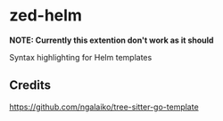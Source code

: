 # zed-helm

**NOTE: Currently this extention don't work as it should**

Syntax highlighting for Helm templates

## Credits
https://github.com/ngalaiko/tree-sitter-go-template
